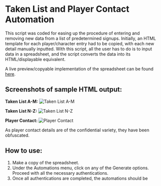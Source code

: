 # Taken List and Player Contact Automation

This script was coded for easing up the procedure of entering and removing new data from a list of predetermined signups. Initially, an HTML template for each player/character entry had to be copied, with each new detail manually inputted. With this script, all the user has to do is to input data in a spreadsheet, and the script converts the data into its HTML/displayable equivalent.

A live preview/copyable implementation of the spreadsheet can be found [here](https://docs.google.com/spreadsheets/d/1cdgOA4xHuRRbQAvPhOh99tmjXiihMmYaCVe-8JHb_Xs/edit?usp=sharing).

## Screenshots of sample HTML output:

**Taken List A-M:**
![Taken List A-M](https://user-images.githubusercontent.com/34590102/34114545-6aac5dda-e456-11e7-867d-cb4280c8e019.PNG)

**Taken List N-Z:**
![Taken List N-Z](https://user-images.githubusercontent.com/34590102/34114587-836fd2de-e456-11e7-8bab-40d942a41a4a.PNG)

**Player Contact:**
![Player Contact](https://user-images.githubusercontent.com/34590102/34114615-94abdc6e-e456-11e7-9af2-ba4d3fb69ae3.PNG)

As player contact details are of the confidential variety, they have been obfuscated.

## How to use:

1. Make a copy of the spreadsheet.
2. Under the Automations menu, click on any of the Generate options. Proceed with all the necessary authentications.
3. Once all authentications are completed, the automations should be 